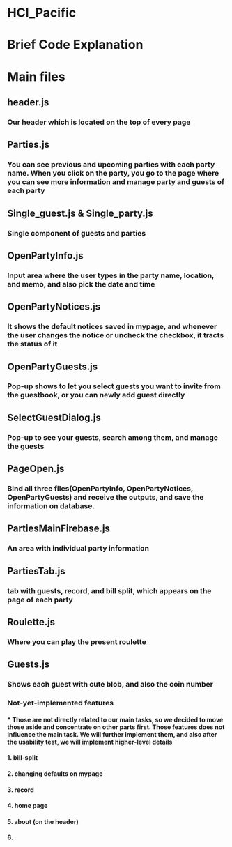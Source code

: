 # HCI_Pacific
# Brief Code Explanation


# Main files
## header.js
### Our header which is located on the top of every page

## Parties.js
### You can see previous and upcoming parties with each party name. When you click on the party, you go to the page where you can see more information and manage party and guests of each party

## Single_guest.js & Single_party.js 
### Single component of guests and parties

## OpenPartyInfo.js
### Input area where the user types in the party name, location, and memo, and also pick the date and time

## OpenPartyNotices.js
### It shows the default notices saved in mypage, and whenever the user changes the notice or uncheck the checkbox, it tracts the status of it

## OpenPartyGuests.js
### Pop-up shows to let you select guests you want to invite from the guestbook, or you can newly add guest directly

## SelectGuestDialog.js
### Pop-up to see your guests, search among them, and manage the guests 

## PageOpen.js
### Bind all three files(OpenPartyInfo, OpenPartyNotices, OpenPartyGuests) and receive the outputs, and save the information on database. 

## PartiesMainFirebase.js
### An area with individual party information

## PartiesTab.js
### tab with guests, record, and bill split, which appears on the page of each party

## Roulette.js
### Where you can play the present roulette

## Guests.js
### Shows each guest with cute blob, and also the coin number

### Not-yet-implemented features
#### * Those are not directly related to our main tasks, so we decided to move those aside and concentrate on other parts first. Those features does not influence the main task. We will further implement them, and also after the usability test, we will implement higher-level details
#### 1. bill-split
#### 2. changing defaults on mypage
#### 3. record
#### 4. home page
#### 5. about (on the header)
#### 6. 
